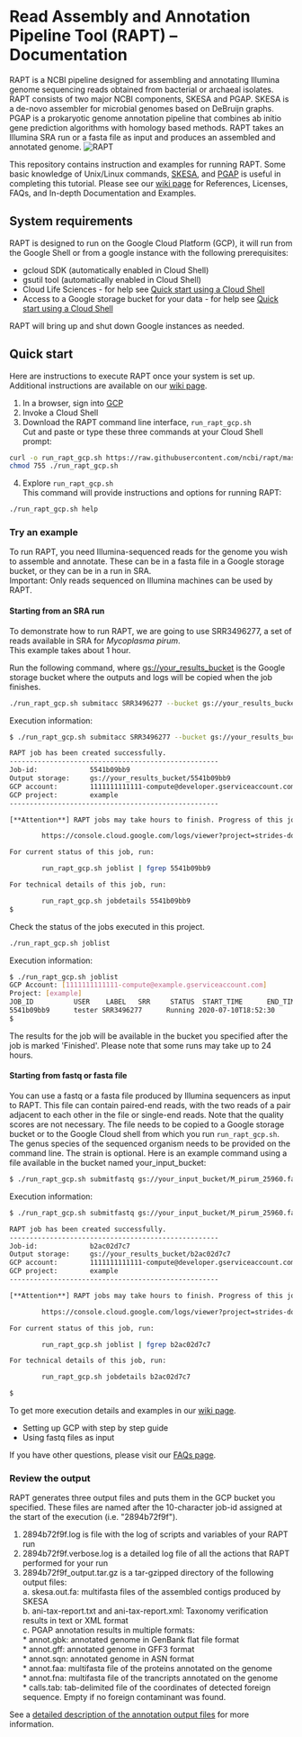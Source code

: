 # Read Assembly and Annotation Pipeline Tool (RAPT) – Documentation
RAPT is a NCBI pipeline designed for assembling and annotating Illumina genome sequencing reads obtained from bacterial or archaeal isolates. RAPT consists of two major NCBI components, SKESA and PGAP. SKESA is a de-novo assembler for microbial genomes based on DeBruijn graphs. PGAP is a prokaryotic genome annotation pipeline that combines ab initio gene prediction algorithms with homology based methods. RAPT takes an Illumina SRA run or a fasta file as input and produces an assembled and annotated genome. 
![RAPT](https://github.com/ncbi/rapt/blob/master/RAPT_context2.png)

This repository contains instruction and examples for running RAPT. 
Some basic knowledge of Unix/Linux commands, [SKESA](https://github.com/ncbi/SKESA), and [PGAP](https://github.com/ncbi/pgap) is useful in completing this tutorial.
Please see our [wiki page](https://github.com/ncbi/rapt/tree/master/docs/wiki) for References, Licenses, FAQs, and In-depth Documentation and Examples. 


## System requirements
RAPT is designed to run on the Google Cloud Platform (GCP), it will run from the Google Shell or from a google instance with the following prerequisites:
- gcloud SDK (automatically enabled in Cloud Shell)
- gsutil tool (automatically enabled in Cloud Shell)
- Cloud Life Sciences - for help see [Quick start using a Cloud Shell](https://github.com/ncbi/rapt/blob/master/docs/wiki/In-depth%20Documentation%20and%20Examples.md)
- Access to a Google storage bucket for your data - for help see [Quick start using a Cloud Shell](https://github.com/ncbi/rapt/blob/master/docs/wiki/In-depth%20Documentation%20and%20Examples.md)

RAPT will bring up and shut down Google instances as needed.   

## Quick start
Here are instructions to execute RAPT once your system is set up. Additional instructions are available on our [wiki page](https://github.com/ncbi/rapt/blob/master/docs/wiki/In-depth%20Documentation%20and%20Examples.md). 
1.	In a browser, sign into [GCP](https://console.cloud.google.com/)
2.  Invoke a Cloud Shell
3.	Download the RAPT command line interface, ```run_rapt_gcp.sh```    
Cut and paste or type these three commands at your Cloud Shell prompt:

```bash
curl -o run_rapt_gcp.sh https://raw.githubusercontent.com/ncbi/rapt/master/script/run_rapt_gcp.sh
chmod 755 ./run_rapt_gcp.sh
```
4.	Explore ```run_rapt_gcp.sh```  
This command will provide instructions and options for running RAPT:
```bash
./run_rapt_gcp.sh help
```

### Try an example
To run RAPT, you need Illumina-sequenced reads for the genome you wish to assemble and annotate. These can be in a fasta file in a Google storage bucket, or they can be in a run in SRA.  
Important: Only reads sequenced on Illumina machines can be used by RAPT. 

#### Starting from an SRA run   
To demonstrate how to run RAPT, we are going to use SRR3496277, a set of reads available in SRA for *Mycoplasma pirum*.  
This example takes about 1 hour.

Run the following command, where [gs://your_results_bucket](https://cloud.google.com/storage/docs/creating-buckets) is the Google storage bucket where the outputs and logs will be copied when the job finishes.
```bash
./run_rapt_gcp.sh submitacc SRR3496277 --bucket gs://your_results_bucket  
```
Execution information:
```bash
$ ./run_rapt_gcp.sh submitacc SRR3496277 --bucket gs://your_results_bucket

RAPT job has been created successfully.
----------------------------------------------------
Job-id:             5541b09bb9
Output storage:     gs://your_results_bucket/5541b09bb9
GCP account:        1111111111111-compute@developer.gserviceaccount.com
GCP project:        example
----------------------------------------------------

[**Attention**] RAPT jobs may take hours to finish. Progress of this job can be viewed in GCP stackdriver log viewer at:

        https://console.cloud.google.com/logs/viewer?project=strides-documentation-testing&filters=text:5541b09bb9

For current status of this job, run:

        run_rapt_gcp.sh joblist | fgrep 5541b09bb9

For technical details of this job, run:

        run_rapt_gcp.sh jobdetails 5541b09bb9
$ 
```
Check the status of the jobs executed in this project.
```bash
./run_rapt_gcp.sh joblist
```
Execution information:
```bash
$ ./run_rapt_gcp.sh joblist
GCP Account: [1111111111111-compute@example.gserviceaccount.com]
Project: [example]
JOB_ID          USER    LABEL   SRR     STATUS  START_TIME      END_TIME        OUTPUT_URI
5541b09bb9      tester SRR3496277      Running 2020-07-10T18:52:30     gs://your_results_bucket/2565f37562
$ 
```

The results for the job will be available in the bucket you specified after the job is marked 'Finished'. Please note that some runs may take up to 24 hours.

#### Starting from fastq or fasta file   
You can use a fastq or a fasta file produced by Illumina sequencers as input to RAPT. This file can contain paired-end reads, with the two reads of a pair adjacent to each other in the file or single-end reads. Note that the quality scores are not necessary. The file needs to be copied to a Google storage bucket or to the Google Cloud shell from which you run ```run_rapt_gcp.sh```.
The genus species of the sequenced organism needs to be provided on the command line. The strain is optional.
Here is an example command using a file available in the bucket named your_input_bucket:

```bash
$ ./run_rapt_gcp.sh submitfastq gs://your_input_bucket/M_pirum_25960.fastq -b gs://your_results_bucket --label M_pirum_25960 --organism "Mycoplasma pirum" --strain "ATCC 25960"
```

Execution information:
```bash
$ ./run_rapt_gcp.sh submitfastq gs://your_input_bucket/M_pirum_25960.fastq -b gs://your_results_bucket --label M_pirum_25960 --organism "Mycoplasma pirum" --strain "ATCC 25960"

RAPT job has been created successfully.
----------------------------------------------------
Job-id:             b2ac02d7c7
Output storage:     gs://your_results_bucket/b2ac02d7c7
GCP account:        1111111111111-compute@developer.gserviceaccount.com
GCP project:        example
----------------------------------------------------

[**Attention**] RAPT jobs may take hours to finish. Progress of this job can be viewed in GCP stackdriver log viewer at:

        https://console.cloud.google.com/logs/viewer?project=strides-documentation-testing&filters=text:b2ac02d7c7

For current status of this job, run:

        run_rapt_gcp.sh joblist | fgrep b2ac02d7c7

For technical details of this job, run:

        run_rapt_gcp.sh jobdetails b2ac02d7c7

$ 
```

To get more execution details and examples in our [wiki page](https://github.com/ncbi/rapt/blob/master/docs/wiki/In-depth%20Documentation%20and%20Examples.md). 
- Setting up GCP with step by step guide
- Using fastq files as input

If you have other questions, please visit our [FAQs page](https://github.com/ncbi/rapt/blob/master/docs/wiki/FAQ.md).

### Review the output
RAPT generates three output files and puts them in the GCP bucket you specified. These files are named after the 10-character job-id assigned at the start of the execution (i.e. "2894b72f9f"). 
1. 2894b72f9f.log is file with the log of scripts and variables of your RAPT run   
2. 2894b72f9f.verbose.log is a detailed log file of all the actions that RAPT performed for your run   
3. 2894b72f9f_output.tar.gz is a tar-gzipped directory of the following output files:   
    a. skesa.out.fa: multifasta files of the assembled contigs produced by SKESA   
    b. ani-tax-report.txt and ani-tax-report.xml: Taxonomy verification results in text or XML format   
    c. PGAP annotation results in multiple formats:   
        * annot.gbk: annotated genome in GenBank flat file format     
        * annot.gff: annotated genome in GFF3 format     
        * annot.sqn: annotated genome in ASN format     
        * annot.faa: multifasta file of the proteins annotated on the genome   
        * annot.fna: multifasta file of the trancripts annotated on the genome   
        * calls.tab: tab-delimited file of the coordinates of detected foreign sequence. Empty if no foreign contaminant was found.

See a [detailed description of the annotation output files](https://github.com/ncbi/pgap/wiki/Output-Files) for more information.


